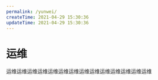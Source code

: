 ```yaml
---
permalink: /yunwei/
createTime: 2021-04-29 15:30:36
updateTime: 2021-04-29 15:30:36
---
```


# 运维

运维运维运维运维运维运维运维运维运维运维运维运维运维运维